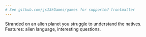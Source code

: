 ```yaml
---
# See github.com/js13kGames/games for supported frontmatter
---
```

Stranded on an alien planet you struggle to understand the natives. Features: alien language, interesting questions.